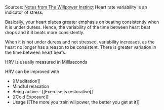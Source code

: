 Sources:
[Notes from The Willpower Instinct](Notes%20from%20The%20Willpower%20Instinct.md)
Heart rate variability is an indicator of stress.

Basically, your heart places greater emphasis on beating consistently when it is under duress. Hence, the variability of the time between heart beat drops and it it beats more consistently.

When it is not under duress and not stressed, variability increases, as the heart no longer has a reason to be consistent. There is greater variation in the time between heart beats.

HRV is usually measured in Milliseconds

HRV can be improved with
- [[Meditation]]
- Mindful relaxation
- Being active - [[Exercise is restorative]]
- [[Cold Exposure]]
- Usage [[The more you train willpower, the better you get at it]]